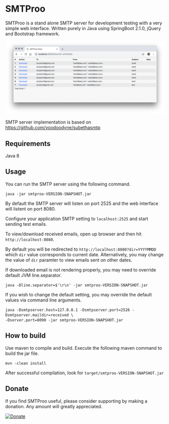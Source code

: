 # SMTProo

SMTProo is a stand alone SMTP server for development testing with a very simple web interface.
Written purely in Java using SpringBoot 2.1.0, jQuery and Bootstrap framework.

  <img src="https://raw.githubusercontent.com/homerfv/smtproo/master/src/main/resources/static/images/web.png" />

SMTP server implementation is based on <a href="https://github.com/voodoodyne/subethasmtp">https://github.com/voodoodyne/subethasmtp</a>


Requirements
------------

Java 8


Usage
------------

You can run the SMTP server using the following command. 

```
java -jar smtproo-VERSION-SNAPSHOT.jar
```

By default the SMTP server will listen on port 2525 and the web interface will listent on port 8080.

Configure your application SMTP setting to ``localhost:2525`` and start sending test emails.

To view/download received emails, open up browser and then hit ``http://localhost:8080``. 

By default you will be redirected to ``http://localhost:8080?dir=YYYYMMDD`` which ``dir`` value corresponds to current date.
Alternatively, you may change the value of ``dir`` paramter to view emails sent on other dates.

If downloaded email is not rendering properly, you may need to override default JVM line.separator. 

```
java -Dline.separator=$'\r\n' -jar smtproo-VERSION-SNAPSHOT.jar
```

If you wish to change the default setting, you may override the default values via command line arguments.

```
java -Dsmtpserver.host=127.0.0.1 -Dsmtpserver.port=2526 -Dsmtpserver.maildir=received \
-Dserver.port=8090 -jar smtproo-VERSION-SNAPSHOT.jar	
```


How to build
------------

Use maven to compile and build. Execute the following maven command to build the jar file.

```  
mvn -clean install
```

After successful compilation, look for ``target/smtproo-VERSION-SNAPSHOT.jar``


Donate
-----------
If you find SMTProo useful, please consider supporting by making a donation. Any amount will greatly appreciated.

<a href="https://www.paypal.me/homerfv" rel="nofollow" target="_blank">
<img alt="Donate" src="https://www.paypalobjects.com/en_US/i/btn/btn_donateCC_LG.gif" style="max-width:100%;">
</a> 


  
  
